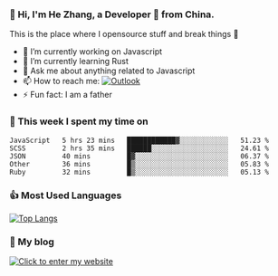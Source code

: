 ### 👋 Hi, I'm He Zhang, a Developer 🚀 from China.

This is the place where I opensource stuff and break things :rofl:

- 🔭  I’m currently working on Javascript
- 🌱  I’m currently learning Rust
- 💬  Ask me about anything related to Javascript
- 📫  How to reach me: [![Outlook](https://img.shields.io/badge/-Outlook-0078D4?style=flat&logo=Microsoft-Outlook&logoColor=white)](mailto:zhanghecool@outlook.com)
- ⚡  Fun fact: I am a father

### 💪 This week I spent my time on 
<!--START_SECTION:waka-->
```text
JavaScript   5 hrs 23 mins   ████████████▓░░░░░░░░░░░░   51.23 % 
SCSS         2 hrs 35 mins   ██████░░░░░░░░░░░░░░░░░░░   24.61 % 
JSON         40 mins         █▓░░░░░░░░░░░░░░░░░░░░░░░   06.37 % 
Other        36 mins         █▒░░░░░░░░░░░░░░░░░░░░░░░   05.83 % 
Ruby         32 mins         █▒░░░░░░░░░░░░░░░░░░░░░░░   05.13 % 
```
<!--END_SECTION:waka-->

### 👍 Most Used Languages
[![Top Langs](https://github-readme-stats.vercel.app/api/top-langs/?username=zhanghecool&layout=compact)](https://zhanghe.cool)

### 🌈 My blog 
[![Click to enter my website](https://cdn.jsdelivr.net/gh/zhanghecool/assets/images/gif/zhanghecools.gif)](https://zhanghe.cool)
